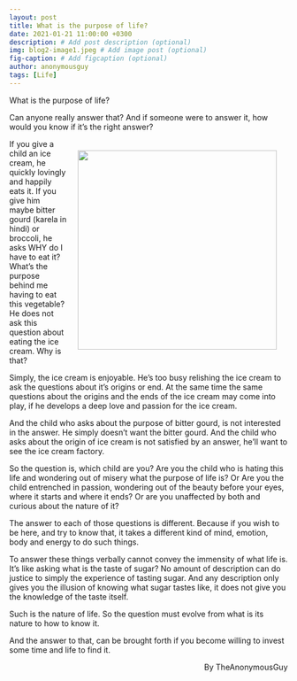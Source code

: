 ```yaml
---
layout: post
title: What is the purpose of life?
date: 2021-01-21 11:00:00 +0300
description: # Add post description (optional)
img: blog2-image1.jpeg # Add image post (optional)
fig-caption: # Add figcaption (optional)
author: anonymousguy
tags: [Life]
---
```

What is the purpose of life?

Can anyone really answer that? And if someone were to answer it, how would you know if it’s the right answer?

<img style="float:right; padding:20px" src="{{site.baseurl}}/assets/img/blog2-image2.jpeg" width="360">

If you give a child an ice cream, he quickly lovingly and happily eats it. If you give him maybe bitter gourd (karela in hindi) or broccoli, he asks WHY do I have to eat it? What’s the purpose behind me having to eat this vegetable? He does not ask this question about eating the ice cream. Why is that?

Simply, the ice cream is enjoyable. He’s too busy relishing the ice cream to ask the questions about it’s origins or end. At the same time the same questions about the origins and the ends of the ice cream may come into play, if he develops a deep love and passion for the ice cream.

And the child who asks about the purpose of bitter gourd, is not interested in the answer. He simply doesn’t want the bitter gourd.
And the child who asks about the origin of ice cream is not satisfied by an answer, he’ll want to see the ice cream factory.

So the question is, which child are you?
Are you the child who is hating this life and wondering out of misery what the purpose of life is?
Or Are you the child entrenched in passion, wondering out of the beauty before your eyes, where it starts and where it ends?
Or are you unaffected by both and curious about the nature of it?

The answer to each of those questions is different.
Because if you wish to be here, and try to know that, it takes a different kind of mind, emotion, body and energy to do such things.

To answer these things verbally cannot convey the immensity of what life is.
It’s like asking what is the taste of sugar? No amount of description can do justice to simply the experience of tasting sugar.
And any description only gives you the illusion of knowing what sugar tastes like, it does not give you the knowledge of the taste itself.

Such is the nature of life.
So the question must evolve from what is its nature to how to know it.

And the answer to that, can be brought forth if you become willing to invest some time and life to find it.


<P align=right>By TheAnonymousGuy</P>




